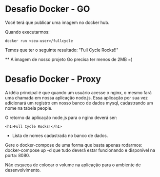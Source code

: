 # Desafio Docker - GO

Você terá que publicar uma imagem no docker hub.

Quando executarmos:

```docker run <seu-user>/fullcycle```

Temos que ter o seguinte resultado: "Full Cycle Rocks!!"

** A imagem de nosso projeto Go precisa ter menos de 2MB =)

# Desafio Docker - Proxy

A idéia principal é que quando um usuário acesse o nginx, o mesmo fará uma chamada em nossa aplicação node.js. Essa aplicação por sua vez adicionará um registro em nosso banco de dados mysql, cadastrando um nome na tabela people.

O retorno da aplicação node.js para o nginx deverá ser:

```<h1>Full Cycle Rocks!</h1>```

- Lista de nomes cadastrada no banco de dados.

Gere o docker-compose de uma forma que basta apenas rodarmos: docker-compose up -d que tudo deverá estar funcionando e disponível na porta: 8080.

Não esqueça de colocar o volume na aplicação para o ambiente de desenvolvimento.
